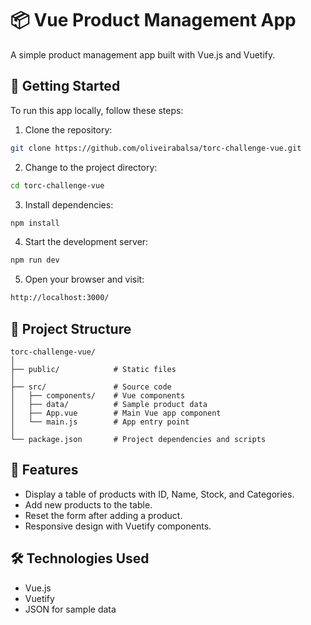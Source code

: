 # 📦 Vue Product Management App

A simple product management app built with Vue.js and Vuetify.

## 🚀 Getting Started

To run this app locally, follow these steps:

1. Clone the repository:

```bash
git clone https://github.com/oliveirabalsa/torc-challenge-vue.git
```

2. Change to the project directory:

```bash
cd torc-challenge-vue
```

3. Install dependencies:

```bash
npm install
```

4. Start the development server:

```bash
npm run dev
```

5. Open your browser and visit:

```bash
http://localhost:3000/
```

## 📄 Project Structure

```
torc-challenge-vue/
│
├── public/            # Static files
│
├── src/               # Source code
│   ├── components/    # Vue components
│   ├── data/          # Sample product data
│   ├── App.vue        # Main Vue app component
│   └── main.js        # App entry point
│
└── package.json       # Project dependencies and scripts
```

## 🎯 Features

- Display a table of products with ID, Name, Stock, and Categories.
- Add new products to the table.
- Reset the form after adding a product.
- Responsive design with Vuetify components.

## 🛠️ Technologies Used

- Vue.js
- Vuetify
- JSON for sample data

